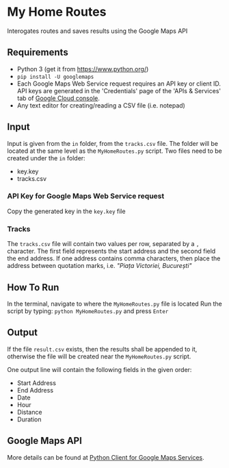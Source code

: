 # My Home Routes
Interogates routes and saves results using the Google Maps API

## Requirements
* Python 3 (get it from https://www.python.org/)
* `pip install -U googlemaps`
* Each Google Maps Web Service request requires an API key or client ID. API keys are generated in the 'Credentials' page of the 'APIs & Services' tab of [Google Cloud console](https://console.cloud.google.com/apis/credentials).
* Any text editor for creating/reading a CSV file (i.e. notepad)

## Input
Input is given from the `in` folder, from the `tracks.csv` file. The folder will be located at the same level as the `MyHomeRoutes.py` script. Two files need to be created under the `in` folder:
* key.key
* tracks.csv

### API Key for Google Maps Web Service request
Copy the generated key in the `key.key` file

### Tracks
The `tracks.csv` file will contain two values per row, separated by a `,` character.
The first field represents the start address and the second field the end address.
If one address contains comma characters, then place the address between quotation marks, i.e. *"Piața Victoriei, București"*

## How To Run 
In the terminal, navigate to where the `MyHomeRoutes.py` file is located
Run the script by typing: `python MyHomeRoutes.py` and press `Enter`

## Output
If the file `result.csv` exists, then the results shall be appended to it, otherwise the file will be created near the `MyHomeRoutes.py` script.

One output line will contain the following fields in the given order:
* Start Address
* End Address
* Date
* Hour
* Distance
* Duration

## Google Maps API
More details can be found at [Python Client for Google Maps Services](https://github.com/googlemaps/google-maps-services-python?tab=readme-ov-file).